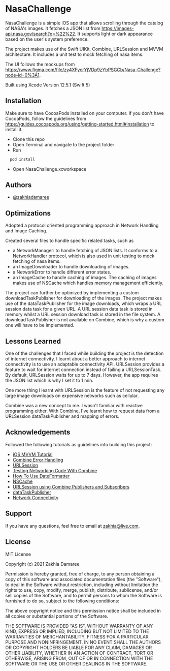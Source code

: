 # NasaChallenge

NasaChallenge is a simple iOS app that allows scrolling through the catalog of NASA's images. It fetches a JSON list from https://images-api.nasa.gov/search?q=%22%22. It supports light or dark appearance based on the user's system preference.

The project makes use of the Swift UIKit, Combine, URLSession and MVVM architecture. It includes a unit test to mock fetching of nasa items.

The UI follows the mockups from https://www.figma.com/file/zy4XFycrYjVDp9zYbPSGCb/Nasa-Challenge?node-id=0%3A1.

Built using Xcode Version 12.5.1 (Swift 5)


## Installation

Make sure to have CocoaPods installed on your computer. If you don't have CocoaPods, follow the guidelines from https://guides.cocoapods.org/using/getting-started.html#installation to install it.

- Clone this repo
- Open Terminal and navigate to the project folder
- Run

```bash
  pod install
```
- Open NasaChallenge.xcworkspace


## Authors

- [@zakhiadamaree](https://github.com/zakhiadamaree)

  
## Optimizations

Adopted a protocol oriented programming approach in Network Handling and Image Caching.

Created several files to handle specific related tasks, such as 
- a NetworkManager: to handle fetching of JSON lists. It conforms to a NetworkHandler protocol, which is also used in unit testing to mock fetching of nasa items.
- an ImageDownloader to handle downloading of images.
- a NetworkError to handle different error states.
- an ImageCache to handle caching of images. The caching of images makes use of NSCache which handles memory management efficiently.

The project can further be optimized by implementing a custom downloadTaskPublisher for downloading of the images. The project makes use of the dataTaskPublisher for the image downloads, which wraps a URL session data task for a given URL. A URL session data task is stored in memory whilst a URL session download task is stored in the file system. A downloadTaskPublisher is not available on Combine, which is why a custom one will have to be implemented.


## Lessons Learned

One of the challenges that I faced while building the project is the detection of internet connectivity. I learnt about a better approach to internet connectivity is to use an adaptable connectivity API. URLSession provides a feature to wait for internet connection instead of failing a URLSessionTask. By default, URLSession waits for up to 7 days. However, the app requires the JSON list which is why I set it to 1 min.

One more thing I learnt with URLSession is the feature of not requesting any large image downloads on expensive networks such as cellular.

Combine was a new concept to me. I wasn't familiar with reactive programming either. With Combine, I've learnt how to request data from a URLSession dataTaskPublisher and mapping of errors.


## Acknowledgements

Followed the following tutorials as guidelines into building this project:

 - [iOS MVVM Tutorial](https://www.raywenderlich.com/6733535-ios-mvvm-tutorial-refactoring-from-mvc)
 - [Combine Error Handling](https://www.avanderlee.com/swift/combine-error-handling/)
 - [URLSession](https://developer.apple.com/documentation/foundation/urlsession)
 - [Testing Networking Code With Combine](https://www.wwt.com/article/testing-networking-code-with-combine/)
 - [How To Use DateFormatter](https://sarunw.com/posts/how-to-use-dateformatter/)
 - [NSCache](https://developer.apple.com/documentation/foundation/nscache)
 - [URLSession using Combine Publishers and Subscribers](https://theswiftdev.com/how-to-download-files-with-urlsession-using-combine-publishers-and-subscribers/)
 - [dataTaskPublisher](https://developer.apple.com/documentation/foundation/urlsession/3329707-datataskpublisher)
 - [Network Connectivity](https://www.vadimbulavin.com/network-connectivity-on-ios-with-swift/)

  
## Support

If you have any questions, feel free to email at zakhia@live.com.


## License

MIT License

Copyright (c) 2021 Zakhia Damaree

Permission is hereby granted, free of charge, to any person obtaining a copy
of this software and associated documentation files (the "Software"), to deal
in the Software without restriction, including without limitation the rights
to use, copy, modify, merge, publish, distribute, sublicense, and/or sell
copies of the Software, and to permit persons to whom the Software is
furnished to do so, subject to the following conditions:

The above copyright notice and this permission notice shall be included in all
copies or substantial portions of the Software.

THE SOFTWARE IS PROVIDED "AS IS", WITHOUT WARRANTY OF ANY KIND, EXPRESS OR
IMPLIED, INCLUDING BUT NOT LIMITED TO THE WARRANTIES OF MERCHANTABILITY,
FITNESS FOR A PARTICULAR PURPOSE AND NONINFRINGEMENT. IN NO EVENT SHALL THE
AUTHORS OR COPYRIGHT HOLDERS BE LIABLE FOR ANY CLAIM, DAMAGES OR OTHER
LIABILITY, WHETHER IN AN ACTION OF CONTRACT, TORT OR OTHERWISE, ARISING FROM,
OUT OF OR IN CONNECTION WITH THE SOFTWARE OR THE USE OR OTHER DEALINGS IN THE
SOFTWARE.
